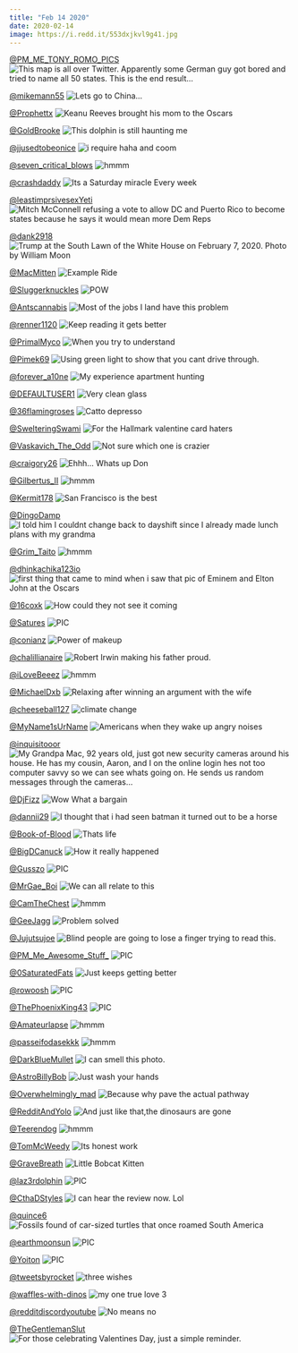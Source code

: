 ```yaml
---
title: "Feb 14 2020"
date: 2020-02-14
image: https://i.redd.it/553dxjkvl9g41.jpg
---
```


<a href="https://www.reddit.com/r/funny/comments/f0eles/this_map_is_all_over_twitter_apparently_some/">@PM_ME_TONY_ROMO_PICS</a>
<img src="https://i.redd.it/c4cww0xuojf41.jpg" alt="This map is all over Twitter. Apparently some German guy got bored and tried to name all 50 states. This is the end result..." title="This map is all over Twitter. Apparently some German guy got bored and tried to name all 50 states. This is the end result..." />


<a href="https://www.reddit.com/r/Funnypics/comments/f0urqb/lets_go_to_china/">@mikemann55</a>
<img src="https://i.redd.it/68uuxj4ikqf41.jpg" alt="Lets go to China..." title="Lets go to China..." />


<a href="https://www.reddit.com/r/pics/comments/f1i6ua/keanu_reeves_brought_his_mom_to_the_oscars/">@Prophettx</a>
<img src="https://i.redd.it/wudnbu6ctzf41.jpg" alt="Keanu Reeves brought his mom to the Oscars" title="Keanu Reeves brought his mom to the Oscars" />


<a href="https://www.reddit.com/r/CrappyDesign/comments/f3bbbr/this_dolphin_is_still_haunting_me/">@GoldBrooke</a>
<img src="https://i.redd.it/xvqf8zcpipg41.jpg" alt="This dolphin is still haunting me" title="This dolphin is still haunting me" />


<a href="https://www.reddit.com/r/memes/comments/f15bmi/i_require_haha_and_coom/">@jjusedtobeonice</a>
<img src="https://i.redd.it/5mstqjaymuf41.jpg" alt="i require haha and coom" title="i require haha and coom" />


<a href="https://www.reddit.com/r/hmmm/comments/f26ux4/hmmm/">@seven_critical_blows</a>
<img src="https://i.redd.it/1nlflmo21ag41.jpg" alt="hmmm" title="hmmm" />


<a href="https://www.reddit.com/r/AdviceAnimals/comments/f290j7/its_a_saturday_miracle_every_week/">@crashdaddy</a>
<img src="https://i.redd.it/igca49g51bg41.jpg" alt="Its a Saturday miracle Every week" title="Its a Saturday miracle Every week" />


<a href="https://www.reddit.com/r/AdviceAnimals/comments/f0ehcx/mitch_mcconnell_refusing_a_vote_to_allow_dc_and/">@leastimprsivesexYeti</a>
<img src="https://i.imgflip.com/3oieq0.jpg" alt="Mitch McConnell refusing a vote to allow DC and Puerto Rico to become states because he says it would mean more Dem Reps" title="Mitch McConnell refusing a vote to allow DC and Puerto Rico to become states because he says it would mean more Dem Reps" />


<a href="https://www.reddit.com/r/pics/comments/f0l0br/trump_at_the_south_lawn_of_the_white_house_on/">@dank2918</a>
<img src="https://i.redd.it/jsyu3p9xzlf41.jpg" alt="Trump at the South Lawn of the White House on February 7, 2020. Photo by William Moon" title="Trump at the South Lawn of the White House on February 7, 2020. Photo by William Moon" />


<a href="https://www.reddit.com/r/CrappyDesign/comments/f32lzs/example_ride/">@MacMitten</a>
<img src="https://i.imgur.com/NSLjMav.jpg" alt="Example Ride" title="Example Ride" />


<a href="https://www.reddit.com/r/Funnypics/comments/f292xj/pow/">@Sluggerknuckles</a>
<img src="https://i.redd.it/cimceit32bg41.jpg" alt="POW" title="POW" />


<a href="https://www.reddit.com/r/memes/comments/f2z4a1/most_of_the_jobs_i_land_have_this_problem/">@Antscannabis</a>
<img src="https://i.redd.it/luhjqx40hkg41.jpg" alt="Most of the jobs I land have this problem" title="Most of the jobs I land have this problem" />


<a href="https://www.reddit.com/r/CrappyDesign/comments/f0uwc5/keep_reading_it_gets_better/">@renner1120</a>
<img src="https://i.redd.it/zn3qqwu3mqf41.jpg" alt="Keep reading it gets better" title="Keep reading it gets better" />


<a href="https://www.reddit.com/r/Funnypics/comments/f2xz1m/when_you_try_to_understand/">@PrimalMyco</a>
<img src="https://i.redd.it/24kzo7544kg41.png" alt="When you try to understand" title="When you try to understand" />


<a href="https://www.reddit.com/r/CrappyDesign/comments/f0w77w/using_green_light_to_show_that_you_cant_drive/">@Pimek69</a>
<img src="https://i.redd.it/tqkvvijg2rf41.jpg" alt="Using green light to show that you cant drive through." title="Using green light to show that you cant drive through." />


<a href="https://www.reddit.com/r/AdviceAnimals/comments/f1pati/my_experience_apartment_hunting/">@forever_a10ne</a>
<img src="https://i.redd.it/3tqesbo863g41.jpg" alt="My experience apartment hunting" title="My experience apartment hunting" />


<a href="https://www.reddit.com/r/funnysigns/comments/f0pqxz/very_clean_glass/">@DEFAULTUSER1</a>
<img src="https://i.redd.it/nnoyvc9pcof41.jpg" alt="Very clean glass" title="Very clean glass" />


<a href="https://www.reddit.com/r/Funnypics/comments/f20eum/catto_depresso/">@36flamingroses</a>
<img src="https://i.redd.it/0wzlm40427g41.jpg" alt="Catto depresso" title="Catto depresso" />


<a href="https://www.reddit.com/r/AdviceAnimals/comments/f31vr6/for_the_hallmark_valentine_card_haters/">@SwelteringSwami</a>
<img src="https://i.redd.it/mra0it2oelg41.png" alt="For the Hallmark valentine card haters" title="For the Hallmark valentine card haters" />


<a href="https://www.reddit.com/r/Funnypics/comments/f2jzj0/not_sure_which_one_is_crazier/">@Vaskavich_The_Odd</a>
<img src="https://i.redd.it/uqkw2j9qneg41.jpg" alt="Not sure which one is crazier" title="Not sure which one is crazier" />


<a href="https://www.reddit.com/r/pics/comments/f10nml/ehhh_whats_up_don/">@craigory26</a>
<img src="https://i.redd.it/2vbf2o8insf41.jpg" alt="Ehhh... Whats up Don" title="Ehhh... Whats up Don" />


<a href="https://www.reddit.com/r/hmmm/comments/f0qdhf/hmmm/">@Gilbertus_II</a>
<img src="https://i.redd.it/qy2l98popof41.jpg" alt="hmmm" title="hmmm" />


<a href="https://www.reddit.com/r/funnysigns/comments/f1pg9g/san_francisco_is_the_best/">@Kermit178</a>
<img src="https://i.redd.it/2n47ph8l83g41.jpg" alt="San Francisco is the best" title="San Francisco is the best" />


<a href="https://www.reddit.com/r/AdviceAnimals/comments/f0r4nd/i_told_him_i_couldnt_change_back_to_dayshift/">@DingoDamp</a>
<img src="https://i.redd.it/wodpp6eh4pf41.jpg" alt="I told him I couldnt change back to dayshift since I already made lunch plans with my grandma" title="I told him I couldnt change back to dayshift since I already made lunch plans with my grandma" />


<a href="https://www.reddit.com/r/hmmm/comments/f1njii/hmmm/">@Grim_Taito</a>
<img src="https://i.redd.it/x6qjhn6362g41.png" alt="hmmm" title="hmmm" />


<a href="https://www.reddit.com/r/pics/comments/f1uh6n/first_thing_that_came_to_mind_when_i_saw_that_pic/">@dhinkachika123io</a>
<img src="https://i.redd.it/yrzleh5b35g41.jpg" alt="first thing that came to mind when i saw that pic of Eminem and Elton John at the Oscars" title="first thing that came to mind when i saw that pic of Eminem and Elton John at the Oscars" />


<a href="https://www.reddit.com/r/funnysigns/comments/f2kaxx/how_could_they_not_see_it_coming/">@16coxk</a>
<img src="https://i.redd.it/rwk7ecjfqeg41.jpg" alt="How could they not see it coming" title="How could they not see it coming" />


<a href="https://www.reddit.com/r/nocontextpics/comments/f2c1hh/pic/">@Satures</a>
<img src="https://i.redd.it/r9huqf6l2cg41.jpg" alt="PIC" title="PIC" />


<a href="https://www.reddit.com/r/funny/comments/f19c97/power_of_makeup/">@conianz</a>
<img src="https://i.redd.it/5sbfd577swf41.jpg" alt="Power of makeup" title="Power of makeup" />


<a href="https://www.reddit.com/r/pics/comments/f2044g/robert_irwin_making_his_father_proud/">@chalillianaire</a>
<img src="https://i.redd.it/36maey48y6g41.jpg" alt="Robert Irwin making his father proud." title="Robert Irwin making his father proud." />


<a href="https://www.reddit.com/r/hmmm/comments/f0ifeh/hmmm/">@iLoveBeeez</a>
<img src="https://i.redd.it/octniwkqzkf41.jpg" alt="hmmm" title="hmmm" />


<a href="https://www.reddit.com/r/Funnypics/comments/f1n48w/relaxing_after_winning_an_argument_with_the_wife/">@MichaelDxb</a>
<img src="https://i.redd.it/rnqot6z7x1g41.jpg" alt="Relaxing after winning an argument with the wife" title="Relaxing after winning an argument with the wife" />


<a href="https://www.reddit.com/r/funnysigns/comments/f18wxc/climate_change/">@cheeseball127</a>
<img src="https://i.redd.it/gt05w01wlwf41.png" alt="climate change" title="climate change" />


<a href="https://www.reddit.com/r/memes/comments/f0oq4v/americans_when_they_wake_up_angry_noises/">@MyName1sUrName</a>
<img src="https://i.redd.it/3f8a31h3rnf41.jpg" alt="Americans when they wake up angry noises" title="Americans when they wake up angry noises" />


<a href="https://www.reddit.com/r/funny/comments/f2ah0y/my_grandpa_mac_92_years_old_just_got_new_security/">@inquisitooor</a>
<img src="https://i.redd.it/mijsn09yjbg41.jpg" alt="My Grandpa Mac, 92 years old, just got new security cameras around his house. He has my cousin, Aaron, and I on the online login hes not too computer savvy so we can see whats going on. He sends us random messages through the cameras..." title="My Grandpa Mac, 92 years old, just got new security cameras around his house. He has my cousin, Aaron, and I on the online login hes not too computer savvy so we can see whats going on. He sends us random messages through the cameras..." />


<a href="https://www.reddit.com/r/CrappyDesign/comments/f0fz9n/wow_what_a_bargain/">@DjFizz</a>
<img src="https://i.redd.it/z4mlbk0w5kf41.jpg" alt="Wow What a bargain" title="Wow What a bargain" />


<a href="https://www.reddit.com/r/Funnypics/comments/f0k7na/i_thought_that_i_had_seen_batman_it_turned_out_to/">@dannii29</a>
<img src="https://i.redd.it/j141wmg2olf41.jpg" alt="I thought that i had seen batman it turned out to be a horse" title="I thought that i had seen batman it turned out to be a horse" />


<a href="https://www.reddit.com/r/memes/comments/f263uk/thats_life/">@Book-of-Blood</a>
<img src="https://i.redd.it/553dxjkvl9g41.jpg" alt="Thats life" title="Thats life" />


<a href="https://www.reddit.com/r/pics/comments/f0sj5c/how_it_really_happened/">@BigDCanuck</a>
<img src="https://i.redd.it/u3kk6rwzqpf41.jpg" alt="How it really happened" title="How it really happened" />


<a href="https://www.reddit.com/r/nocontextpics/comments/f0i7f7/pic/">@Gusszo</a>
<img src="https://i.redd.it/x2ho3aevwkf41.jpg" alt="PIC" title="PIC" />


<a href="https://www.reddit.com/r/memes/comments/f1meu5/we_can_all_relate_to_this/">@MrGae_Boi</a>
<img src="https://i.redd.it/yjbj5u9sj1g41.jpg" alt="We can all relate to this" title="We can all relate to this" />


<a href="https://www.reddit.com/r/hmmm/comments/f36gox/hmmm/">@CamTheChest</a>
<img src="https://i.redd.it/46icpngu9ng41.png" alt="hmmm" title="hmmm" />


<a href="https://www.reddit.com/r/funnysigns/comments/f0ynl8/problem_solved/">@GeeJagg</a>
<img src="https://i.redd.it/h6xhsznixrf41.jpg" alt="Problem solved" title="Problem solved" />


<a href="https://www.reddit.com/r/CrappyDesign/comments/f2b7qw/blind_people_are_going_to_lose_a_finger_trying_to/">@Jujutsujoe</a>
<img src="https://i.redd.it/5yiu1xhmsbg41.gif" alt="Blind people are going to lose a finger trying to read this." title="Blind people are going to lose a finger trying to read this." />


<a href="https://www.reddit.com/r/nocontextpics/comments/f207hs/pic/">@PM_Me_Awesome_Stuff_</a>
<img src="https://i.redd.it/pf2kp4zfz6g41.jpg" alt="PIC" title="PIC" />


<a href="https://www.reddit.com/r/memes/comments/f0994q/just_keeps_getting_better/">@0SaturatedFats</a>
<img src="https://i.redd.it/397nh7rmmhf41.jpg" alt="Just keeps getting better" title="Just keeps getting better" />


<a href="https://www.reddit.com/r/nocontextpics/comments/f0rmk7/pic/">@rowoosh</a>
<img src="https://i.redd.it/ty08itd5dpf41.jpg" alt="PIC" title="PIC" />


<a href="https://www.reddit.com/r/nocontextpics/comments/f159c8/pic/">@ThePhoenixKing43</a>
<img src="https://i.redd.it/k3pdtc4pluf41.jpg" alt="PIC" title="PIC" />


<a href="https://www.reddit.com/r/hmmm/comments/f12oz5/hmmm/">@Amateurlapse</a>
<img src="https://i.redd.it/b767k4kgftf41.jpg" alt="hmmm" title="hmmm" />


<a href="https://www.reddit.com/r/hmmm/comments/f2g2kv/hmmm/">@passeifodasekkk</a>
<img src="https://i.redd.it/it3awgi4cdg41.jpg" alt="hmmm" title="hmmm" />


<a href="https://www.reddit.com/r/pics/comments/f1cwku/i_can_smell_this_photo/">@DarkBlueMullet</a>
<img src="https://i.imgur.com/Kpj32Yr.jpg" alt="I can smell this photo." title="I can smell this photo." />


<a href="https://www.reddit.com/r/funnysigns/comments/f34ymw/just_wash_your_hands/">@AstroBillyBob</a>
<img src="https://i.redd.it/meco5wkblmg41.jpg" alt="Just wash your hands" title="Just wash your hands" />


<a href="https://www.reddit.com/r/CrappyDesign/comments/f1o4hv/because_why_pave_the_actual_pathway/">@Overwhelmingly_mad</a>
<img src="https://i.redd.it/bad7xdhmi2g41.jpg" alt="Because why pave the actual pathway" title="Because why pave the actual pathway" />


<a href="https://www.reddit.com/r/Funnypics/comments/f0d5n7/and_just_like_thatthe_dinosaurs_are_gone/">@RedditAndYolo</a>
<img src="https://i.redd.it/65w7ichg7jf41.jpg" alt="And just like that,the dinosaurs are gone" title="And just like that,the dinosaurs are gone" />


<a href="https://www.reddit.com/r/hmmm/comments/f1eg51/hmmm/">@Teerendog</a>
<img src="https://i.redd.it/lzunhfo2jyf41.jpg" alt="hmmm" title="hmmm" />


<a href="https://www.reddit.com/r/memes/comments/f39b9s/its_honest_work/">@TomMcWeedy</a>
<img src="https://i.redd.it/votpz5o1rog41.jpg" alt="Its honest work" title="Its honest work" />


<a href="https://www.reddit.com/r/Eyebleach/comments/f26mvy/little_bobcat_kitten/">@GraveBreath</a>
<img src="https://i.redd.it/4zxg95rdw9g41.jpg" alt="Little Bobcat Kitten" title="Little Bobcat Kitten" />


<a href="https://www.reddit.com/r/nocontextpics/comments/f1e3pd/pic/">@laz3rdolphin</a>
<img src="https://i.redd.it/4n7ywcp2fyf41.jpg" alt="PIC" title="PIC" />


<a href="https://www.reddit.com/r/funnysigns/comments/f09ina/i_can_hear_the_review_now_lol/">@CthaDStyles</a>
<img src="https://i.redd.it/ry20ijllrhf41.jpg" alt="I can hear the review now. Lol" title="I can hear the review now. Lol" />


<a href="https://www.reddit.com/r/pics/comments/f2z8vi/fossils_found_of_carsized_turtles_that_once/">@quince6</a>
<img src="https://i.redd.it/83bq1d2fikg41.jpg" alt="Fossils found of car-sized turtles that once roamed South America" title="Fossils found of car-sized turtles that once roamed South America" />


<a href="https://www.reddit.com/r/nocontextpics/comments/f2ovas/pic/">@earthmoonsun</a>
<img src="https://i.redd.it/w1lu0ik6sgg41.jpg" alt="PIC" title="PIC" />


<a href="https://www.reddit.com/r/nocontextpics/comments/f322mk/pic/">@Yoiton</a>
<img src="https://i.redd.it/6kszvb4ghlg41.jpg" alt="PIC" title="PIC" />


<a href="https://www.reddit.com/r/funny/comments/f1t0kj/three_wishes/">@tweetsbyrocket</a>
<img src="https://i.redd.it/e0m7rtxtl4g41.png" alt="three wishes" title="three wishes" />


<a href="https://www.reddit.com/r/funnysigns/comments/f20ncx/my_one_true_love_3/">@waffles-with-dinos</a>
<img src="https://i.redd.it/qqt7mnm857g41.jpg" alt="my one true love 3" title="my one true love 3" />


<a href="https://www.reddit.com/r/memes/comments/f37dmb/no_means_no/">@redditdiscordyoutube</a>
<img src="https://i.redd.it/chilnx4nrng41.jpg" alt="No means no" title="No means no" />


<a href="https://www.reddit.com/r/AdviceAnimals/comments/f20d1o/for_those_celebrating_valentines_day_just_a/">@TheGentlemanSlut</a>
<img src="https://i.imgur.com/KqAkgJJ.jpg" alt="For those celebrating Valentines Day, just a simple reminder." title="For those celebrating Valentines Day, just a simple reminder." />


